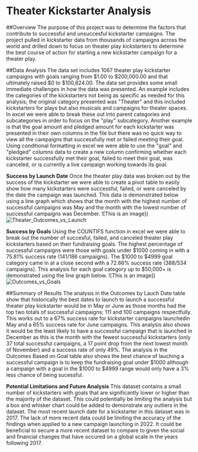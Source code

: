 # Theater Kickstarter Analysis

##Overview
The purpose of this project was to determine the factors that contribute to successful and unsuccesful kickstarter campaigns.  The project pulled in kickstarter data from thousands of campaigns across the world and drilled down to focus on theater play kickstarters to determine the best course of action for starting a new kickstarter campaign for a theater play.  

##Data Analysis
The data set includes 1067 theater play kickstarter campaigns with goals ranging from $1.00 to $200,000.00 and that ultimately raised $0 to $100,824.00. The data set provides some small immediate challenges in how the data was presented. An example includes the categories of the kickstarters not being as specific as needed for this analysis; the original category presented was "Theater" and this included kickstarters for plays but also musicals and campaigns for theater spaces. In excel we were able to break these out into parent categories and subcategories in order to focus on the "play" subcategory. Another example is that the goal amount and pledged amount for each kickstarter was presented in their own columns in the file but there was no quick way to view all the campaigns that successfully met or failed meeting their goal. Using conditional formatting in excel we were able to use the "goal" and "pledged" columns data to create a new column confirming whether each kickstarter successfully met their goal, failed to meet their goal, was canceled, or is currently a live campaign working towards its goal. 

**Success by Launch Date**
Once the theater play data was broken out by the success of the kickstarter we were able to create a pivot table to easily show how many kickstarters were successful, failed, or were canceled by the date the campaign was launched. This data is demonstrated below using a line graph which shows that the month with the highest number of successful campaigns was May and the month with the lowest number of successful campaigns was December. 
![This is an image](![Theater_Outcomes_vs_Launch](https://user-images.githubusercontent.com/107161421/173260505-f82ad016-b050-4851-9e16-b42a6a8b1ac7.png)

**Success by Goals**
Using the COUNTIFS function in excel we were able to break out the number of succesful, failed, and canceled theater play kickstarters based on their fundraising goals. The highest percentage of successful campaigns were those with goals under $1000 coming in with a 75.81% success rate (141/186 campaigns). The $1000 to $4999 goal category came in at a close second with a 72.66% success rate (388/534 campaigns). This analysis for each goal category up to $50,000+ is demonstrated using the line graph below.
![This is an image](![Outcomes_vs_Goals](https://user-images.githubusercontent.com/107161421/173261132-a296a287-c6f6-44e8-87c7-703d3d77c8b0.png)

##Summary of Results
The analysis in the Outcomes by Lauch Date table show that historically the best dates to launch to launch a successful theater play kickstarter would be in May or June as those months had the top two totals of successful campaigns; 111 and 100 campaigns respectfully. This works out to a 67% success rate for kickstarter campaigns launchedin May and a 65% success rate for June campaigns. This analysis also shows it would be the least likely to have a successful campaign that is launched in December as this is the month with the fewest successful kickstarters (only 37 total successful campaigns, a 17 point drop from the next lowest month of November) and a success rate of only 49%. The analysis in the Outcomes Based on Goal table also shows the best chance of lauching a successful campaign is to keep the fundraising goal under $1000 although a campaign with a goal in the $1000 to $4999 range would only have a 3% less chance of being sucessful. 

**Potential Limitations and Future Analysis**
This dataset contains a small number of kickstarters with goals that are significantly lower or higher than the majority of the dataset. This could potentially be limiting the analysis but a box and whisker chart could be added to demonstrate any outliers in the dataset. The most recent launch date for a kickstarter in this dataset was in 2017. The lack of more recent data could be limiting the accuracy of the findings when applied to a new campaign launching in 2022. It could be beneficial to secure a more recent dataset to compare to given the social and financial changes that have occured on a global scale in the years following 2017. 

